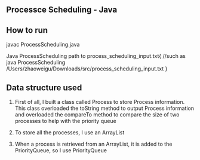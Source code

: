 ## Processce Scheduling - Java

## How to run

javac ProcessScheduling.java


Java ProcessScheduling path to process_scheduling_input.txt{
	//such as
	java ProcessScheduling /Users/zhaoweigu/Downloads/src/process_scheduling_input.txt
}

## Data structure used

1. First of all, I built a class called Process to store Process information. This class
overloaded the toString method to output Process information and overloaded the
compareTo method to compare the size of two processes to help with the priority queue

2. To store all the processes, I use an ArrayList

3. When a process is retrieved from an ArrayList, it is added to the PriorityQueue, so I use
PriorityQueue
